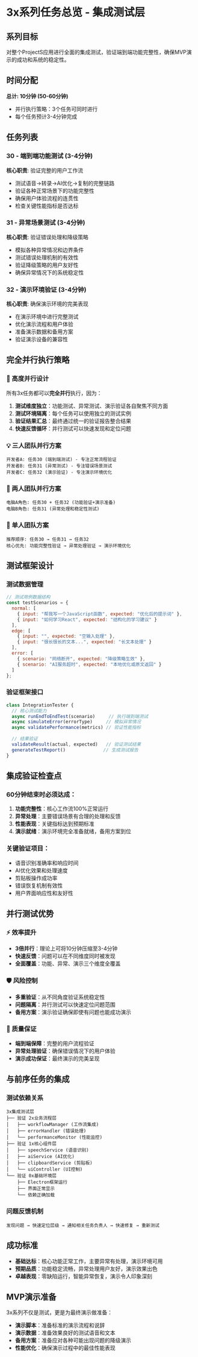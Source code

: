 # 3x系列任务总览 - 集成测试层

## 系列目标
对整个ProjectS应用进行全面的集成测试，验证端到端功能完整性，确保MVP演示的成功和系统的稳定性。

## 时间分配
**总计: 10分钟 (50-60分钟)**
- 并行执行策略：3个任务可同时进行
- 每个任务预计3-4分钟完成

## 任务列表

### 30 - 端到端功能测试 (3-4分钟)
**核心职责**: 验证完整的用户工作流
- 测试语音→转录→AI优化→复制的完整链路
- 验证各种正常场景下的功能完整性
- 确保用户体验流程的连贯性
- 检查关键性能指标是否达标

### 31 - 异常场景测试 (3-4分钟)  
**核心职责**: 验证错误处理和降级策略
- 模拟各种异常情况和边界条件
- 测试错误处理机制的有效性
- 验证降级策略的用户友好性
- 确保异常情况下的系统稳定性

### 32 - 演示环境验证 (3-4分钟)
**核心职责**: 确保演示环境的完美表现
- 在演示环境中进行完整测试
- 优化演示流程和用户体验
- 准备演示数据和备用方案
- 验证演示设备的兼容性

## 完全并行执行策略

### 🚀 高度并行设计
所有3x任务都可以**完全并行**执行，因为：

1. **测试维度独立**：功能测试、异常测试、演示验证各自聚焦不同方面
2. **测试环境隔离**：每个任务可以使用独立的测试实例
3. **验证结果汇总**：最终通过统一的验证报告整合结果
4. **快速反馈循环**：并行测试可以快速发现和定位问题

### 💡 三人团队并行方案
```
开发者A: 任务30 (端到端测试) - 专注正常流程验证
开发者B: 任务31 (异常测试) - 专注错误场景测试
开发者C: 任务32 (演示验证) - 专注演示环境优化
```

### 🔗 两人团队并行方案
```
电脑A角色: 任务30 + 任务32 (功能验证+演示准备)
电脑B角色: 任务31 (异常处理和稳定性测试)
```

### 🎯 单人团队方案
```
推荐顺序: 任务30 → 任务31 → 任务32
核心优先: 功能完整性验证 → 异常处理验证 → 演示环境优化
```

## 测试框架设计

### 测试数据管理
```javascript
// 测试用例数据结构
const testScenarios = {
  normal: [
    { input: "帮我写一个JavaScript函数", expected: "优化后的提示词" },
    { input: "如何学习React", expected: "结构化的学习建议" }
  ],
  edge: [
    { input: "", expected: "空输入处理" },
    { input: "很长很长的文本...", expected: "长文本处理" }
  ],
  error: [
    { scenario: "网络断开", expected: "降级策略生效" },
    { scenario: "AI服务超时", expected: "本地优化或原文返回" }
  ]
};
```

### 验证框架接口
```javascript
class IntegrationTester {
  // 核心测试能力
  async runEndToEndTest(scenario)     // 执行端到端测试
  async simulateError(errorType)     // 模拟异常情况
  async validatePerformance(metrics) // 验证性能指标
  
  // 结果验证
  validateResult(actual, expected)   // 验证测试结果
  generateTestReport()              // 生成测试报告
}
```

## 集成验证检查点

### 60分钟结束时必须达成：
1. **功能完整性**：核心工作流100%正常运行
2. **异常处理**：主要错误场景有合理的处理和反馈
3. **性能表现**：关键指标达到预期标准
4. **演示就绪**：演示环境完全准备就绪，备用方案到位

### 关键验证项目：
- 语音识别准确率和响应时间
- AI优化效果和处理速度
- 剪贴板操作成功率
- 错误恢复机制有效性
- 用户界面响应性和友好性

## 并行测试优势

### ⚡ 效率提升
- **3倍并行**：理论上可将10分钟压缩至3-4分钟
- **快速反馈**：问题可以在不同维度同时被发现
- **全面覆盖**：功能、异常、演示三个维度全覆盖

### 🛡️ 风险控制
- **多重验证**：从不同角度验证系统稳定性
- **问题隔离**：并行测试可以快速定位问题范围
- **备用方案**：演示验证确保即使有问题也能成功演示

### 🎯 质量保证
- **端到端保障**：完整的用户流程验证
- **异常处理验证**：确保错误情况下的用户体验
- **演示成功保证**：最终演示的完美呈现

## 与前序任务的集成

### 测试依赖关系
```
3x集成测试层
├── 验证 2x业务流程层
│   ├── workflowManager (工作流集成)
│   ├── errorHandler (错误处理)
│   └── performanceMonitor (性能监控)
├── 验证 1x核心组件层
│   ├── speechService (语音识别)
│   ├── aiService (AI优化)
│   ├── clipboardService (剪贴板)
│   └── uiController (UI控制)
└── 验证 0x基础环境层
    ├── Electron框架运行
    ├── 界面正常显示
    └── 依赖正确加载
```

### 问题反馈机制
```
发现问题 → 快速定位层级 → 通知相关任务负责人 → 快速修复 → 重新测试
```

## 成功标准

- **基础达标**：核心功能正常工作，主要异常有处理，演示环境可用
- **预期品质**：功能稳定流畅，异常处理用户友好，演示效果出色
- **卓越表现**：零缺陷运行，智能异常恢复，演示令人印象深刻

## MVP演示准备

3x系列不仅是测试，更是为最终演示做准备：
- **演示脚本**：准备标准的演示流程和说辞
- **演示数据**：准备效果良好的测试语音和文本
- **备用方案**：准备应对各种可能出现问题的降级演示
- **性能优化**：确保演示过程中的最佳性能表现 